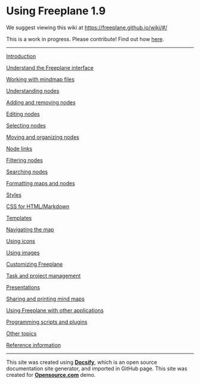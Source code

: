 # Using Freeplane 1.9

We suggest viewing this wiki at https://freeplane.github.io/wiki/#/

This is a work in progress. Please contribute! Find out how [here](contribute.md).

---

[Introduction](introduction.md)

[Understand the Freeplane interface](understanding-interface.md)

[Working with mindmap files](working-w-mindmap-files.md)

[Understanding nodes](understanding-nodes.md)

[Adding and removing nodes](add-remove-nodes.md)

[Editing nodes](editing-nodes.md)

[Selecting nodes](selecting-nodes.md)

[Moving and organizing nodes](moving-nodes.md)

[Node links](node-links.md)

[Filtering nodes](filtering-nodes.md)

[Searching nodes](searching-nodes.md)

[Formatting maps and nodes](formatting-maps-nodes.md)

[Styles](styles.md)

[CSS for HTML/Markdown](css-for-html-or-markdown.md)

[Templates](templates.md)

[Navigating the map](navigating-map.md)

[Using icons](using-icons.md)

[Using images](using-images.md)

[Customizing Freeplane](customizing-freeplane.md)

[Task and project management](task-project-management.md)

[Presentations](presentations.md)

[Sharing and printing mind maps](sharing-printing-mindmaps.md)

[Using Freeplane with other applications](using-freeplane-other-apps.md)

[Programming scripts and plugins](scripts-addons-plugins.md)

[Other topics](other-topics.md)

[Reference information](reference-info.md)

---

This site was created using [**Docsify**](https://docsify.js.org), which is an open source documentation site generator, and imported in GitHub page. This site was created for [**Opensource.com**](https://opensource.com) demo.
